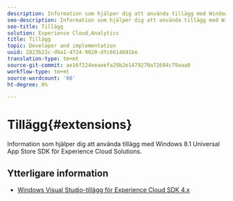 ```yaml
---
description: Information som hjälper dig att använda tillägg med Windows 8.1 Universal App Store SDK för Experience Cloud Solutions.
seo-description: Information som hjälper dig att använda tillägg med Windows 8.1 Universal App Store SDK för Experience Cloud Solutions.
seo-title: Tillägg
solution: Experience Cloud,Analytics
title: Tillägg
topic: Developer and implementation
uuid: 2823b22c-d9a1-4724-9020-dfc6614691be
translation-type: tm+mt
source-git-commit: ae16f224eeaeefa29b2e1479270a72694c79aaa0
workflow-type: tm+mt
source-wordcount: '66'
ht-degree: 0%

---
```



# Tillägg{#extensions}

Information som hjälper dig att använda tillägg med Windows 8.1 Universal App Store SDK för Experience Cloud Solutions.

## Ytterligare information

+ [Windows Visual Studio-tillägg för Experience Cloud SDK 4.x](/help/windows-appstore/extensions/win-vse-4x.md)
